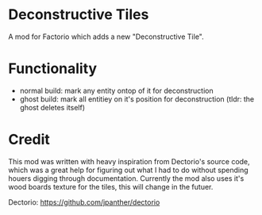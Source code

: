 # Deconstructive Tiles
A mod for Factorio which adds a new "Deconstructive Tile".

# Functionality
- normal build: mark any entity ontop of it for deconstruction
- ghost build: mark all entitiey on it's position for deconstruction (tldr: the ghost deletes itself)

# Credit
This mod was written with heavy inspiration from Dectorio's source code, which was a great help for figuring out 
what I had to do without spending houers digging through documentation. Currently the mod also uses it's 
wood boards texture for the tiles, this will change in the futuer.

Dectorio: https://github.com/jpanther/dectorio

